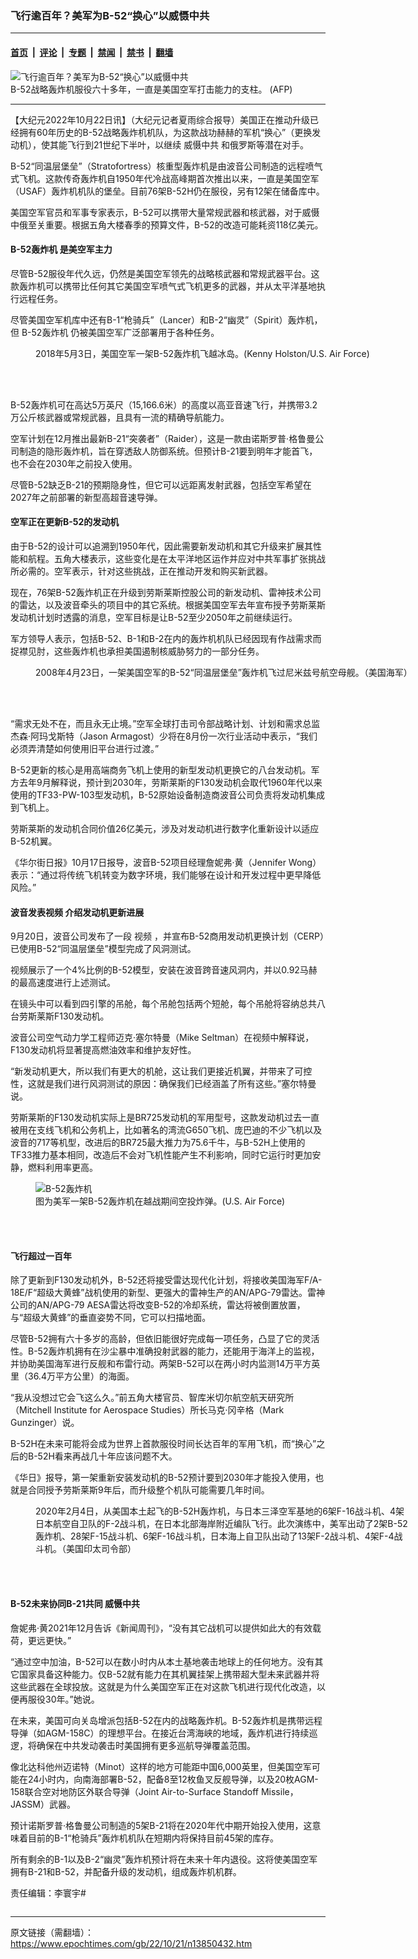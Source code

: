### 飞行逾百年？美军为B-52“换心”以威慑中共

---

#### [首页](../../../..?n13850432) &nbsp;|&nbsp; [评论](../../../../../epoch-comment?n13850432) &nbsp;|&nbsp; [专题](../../../../../epoch-special?n13850432) &nbsp;|&nbsp; [禁闻](../../../../../epoch-news?n13850432) &nbsp;|&nbsp; [禁书](../../../../../books?n13850432) &nbsp;|&nbsp; [翻墙](https://github.com/gfw-breaker/nogfw/blob/master/README.md?n13850432)


<div><img alt="飞行逾百年？美军为B-52“换心”以威慑中共" class="attachment-djy_600_400 size-djy_600_400 wp-post-image" src="https://i.epochtimes.com/assets/uploads/2018/07/f3b1cd9b20299c819a802bffb6687aaf-600x400.jpg"/>
<div class="caption">
 B-52战略轰炸机服役六十多年，一直是美国空军打击能力的支柱。 (AFP)
</div></div><hr/><div class="post_content" id="artbody" itemprop="articleBody">
 <!-- article content begin -->
 <p>
  【大纪元2022年10月22日讯】（大纪元记者夏雨综合报导）美国正在推动升级已经拥有60年历史的B-52战略轰炸机机队，为这款战功赫赫的军机“换心”（更换发动机），使其能飞行到21世纪下半叶，以继续
  <ok href="https://www.epochtimes.com/gb/tag/%E5%A8%81%E6%85%91%E4%B8%AD%E5%85%B1.html">
   威慑中共
  </ok>
  和俄罗斯等潜在对手。
 </p>
 <p>
  B-52“同温层堡垒”（Stratofortress）核重型轰炸机是由波音公司制造的远程喷气式飞机。这款传奇轰炸机自1950年代冷战高峰期首次推出以来，一直是美国空军（USAF）轰炸机机队的堡垒。目前76架B-52H仍在服役，另有12架在储备库中。
 </p>
 <p>
  美国空军官员和军事专家表示，B-52可以携带大量常规武器和核武器，对于威慑中俄至关重要。根据五角大楼春季的预算文件，B-52的改造可能耗资118亿美元。
 </p>
 <h4>
  <ok href="https://www.epochtimes.com/gb/tag/b-52%E8%BD%B0%E7%82%B8%E6%9C%BA.html">
   B-52轰炸机
  </ok>
  是美空军主力
 </h4>
 <p>
  尽管B-52服役年代久远，仍然是美国空军领先的战略核武器和常规武器平台。这款轰炸机可以携带比任何其它美国空军喷气式飞机更多的武器，并从太平洋基地执行远程任务。
 </p>
 <p>
  尽管美国空军机库中还有B-1“枪骑兵”（Lancer）和B-2“幽灵”（Spirit）轰炸机，但
  <ok href="https://www.epochtimes.com/gb/tag/b-52%E8%BD%B0%E7%82%B8%E6%9C%BA.html">
   B-52轰炸机
  </ok>
  仍被美国空军广泛部署用于各种任务。
 </p>
 <figure aria-describedby="caption-attachment-13052951" class="wp-caption aligncenter" id="attachment_13052951" style="width: 600px">
  <ok href="https://i.epochtimes.com/assets/uploads/2018/12/id13052951-180503-F-CJ989-901.jpeg" target="_blank">
   <img alt="" class="size-large wp-image-13052951" src="https://i.epochtimes.com/assets/uploads/2018/12/id13052951-180503-F-CJ989-901-600x400.jpeg"/>
  </ok>
  <br/><figcaption class="wp-caption-text" id="caption-attachment-13052951">
   2018年5月3日，美国空军一架B-52轰炸机飞越冰岛。(Kenny Holston/U.S. Air Force)
  </figcaption><br/>
 </figure><br/>
 <p>
  B-52轰炸机可在高达5万英尺（15,166.6米）的高度以高亚音速飞行，并携带3.2万公斤核武器或常规武器，且具有一流的精确导航能力。
 </p>
 <p>
  空军计划在12月推出最新B-21“突袭者”（Raider），这是一款由诺斯罗普‧格鲁曼公司制造的隐形轰炸机，旨在穿透敌人防御系统。但预计B-21要到明年才能首飞，也不会在2030年之前投入使用。
 </p>
 <p>
  尽管B-52缺乏B-21的预期隐身性，但它可以远距离发射武器，包括空军希望在2027年之前部署的新型高超音速导弹。
 </p>
 <h4>
  空军正在更新B-52的发动机
 </h4>
 <p>
  由于B-52的设计可以追溯到1950年代，因此需要新发动机和其它升级来扩展其性能和航程。五角大楼表示，这些变化是在太平洋地区运作并应对中共军事扩张挑战所必需的。空军表示，针对这些挑战，正在推动开发和购买新武器。
 </p>
 <p>
  现在，76架B-52轰炸机正在升级到劳斯莱斯控股公司的新发动机、雷神技术公司的雷达，以及波音牵头的项目中的其它系统。根据美国空军去年宣布授予劳斯莱斯发动机计划时透露的消息，空军目标是让B-52至少2050年之前继续运行。
 </p>
 <p>
  军方领导人表示，包括B-52、B-1和B-2在内的轰炸机机队已经因现有作战需求而捉襟见肘，这些轰炸机也承担美国遏制核威胁努力的一部分任务。
 </p>
 <figure aria-describedby="caption-attachment-13033743" class="wp-caption aligncenter" id="attachment_13033743" style="width: 600px">
  <ok href="https://i.epochtimes.com/assets/uploads/2021/06/id13033743-5164615370_5293765f88_k.jpg" target="_blank">
   <img alt="" class="size-large wp-image-13033743" src="https://i.epochtimes.com/assets/uploads/2021/06/id13033743-5164615370_5293765f88_k-600x358.jpg"/>
  </ok>
  <br/><figcaption class="wp-caption-text" id="caption-attachment-13033743">
   2008年4月23日，一架美国空军的B-52“同温层堡垒”轰炸机飞过尼米兹号航空母舰。（美国海军）
  </figcaption><br/>
 </figure><br/>
 <p>
  “需求无处不在，而且永无止境。”空军全球打击司令部战略计划、计划和需求总监杰森‧阿玛戈斯特（Jason Armagost）少将在8月份一次行业活动中表示，“我们必须弄清楚如何使用旧平台进行过渡。”
 </p>
 <p>
  B-52更新的核心是用高端商务飞机上使用的新型发动机更换它的八台发动机。军方去年9月解释说，预计到2030年，劳斯莱斯的F130发动机会取代1960年代以来使用的TF33-PW-103型发动机，B-52原始设备制造商波音公司负责将发动机集成到飞机上。
 </p>
 <p>
  劳斯莱斯的发动机合同价值26亿美元，涉及对发动机进行数字化重新设计以适应B-52机翼。
 </p>
 <p>
  《华尔街日报》10月17日报导，波音B-52项目经理詹妮弗‧黄（Jennifer Wong）表示：“通过将传统飞机转变为数字环境，我们能够在设计和开发过程中更早降低风险。”
 </p>
 <h4>
  波音发表视频 介绍发动机更新进展
 </h4>
 <p>
  9月20日，波音公司发布了一段
  <ok href="https://twitter.com/BoeingDefense/status/1572254332770197506?ref_src=twsrc%5Etfw%7Ctwcamp%5Etweetembed%7Ctwterm%5E1572254332770197506%7Ctwgr%5Ed3fb4a00ae7cb8ff291014e8a160fed1de3bc88d%7Ctwcon%5Es1_&amp;ref_url=https%3A%2F%2Feurasiantimes.com%2Fedited-hitting-a-century-us-upgrading-its-cold-war-era-b-52%2F">
   视频
  </ok>
  ，并宣布B-52商用发动机更换计划（CERP）已使用B-52“同温层堡垒”模型完成了风洞测试。
 </p>
 <p>
  视频展示了一个4%比例的B-52模型，安装在波音跨音速风洞内，并以0.92马赫的最高速度进行上述测试。
 </p>
 <p>
  在镜头中可以看到四引擎的吊舱，每个吊舱包括两个短舱，每个吊舱将容纳总共八台劳斯莱斯F130发动机。
 </p>
 <p>
  波音公司空气动力学工程师迈克‧塞尔特曼（Mike Seltman）在视频中解释说，F130发动机将显著提高燃油效率和维护友好性。
 </p>
 <p>
  “新发动机更大，所以我们有更大的机舱，这让我们更接近机翼，并带来了可控性，这就是我们进行风洞测试的原因：确保我们已经涵盖了所有这些。”塞尔特曼说。
 </p>
 <p>
  劳斯莱斯的F130发动机实际上是BR725发动机的军用型号，这款发动机过去一直被用在支线飞机和公务机上，比如著名的湾流G650飞机、庞巴迪的不少飞机以及波音的717等机型，改进后的BR725最大推力为75.6千牛，与B-52H上使用的TF33推力基本相同，改造后不会对飞机性能产生不利影响，同时它运行时更加安静，燃料利用率更高。
 </p>
 <figure aria-describedby="caption-attachment-13471636" class="wp-caption aligncenter" id="attachment_13471636" style="width: 600px">
  <ok href="https://i.epochtimes.com/assets/uploads/2021/12/id13471636-110310-F-XN622-001.jpg" target="_blank">
   <img alt="B-52轰炸机" class="size-large wp-image-13471636" src="https://i.epochtimes.com/assets/uploads/2021/12/id13471636-110310-F-XN622-001-600x407.jpg"/>
  </ok>
  <br/><figcaption class="wp-caption-text" id="caption-attachment-13471636">
   图为美军一架B-52轰炸机在越战期间空投炸弹。(U.S. Air Force)
  </figcaption><br/>
 </figure><br/>
 <h4>
  飞行超过一百年
 </h4>
 <p>
  除了更新到F130发动机外，B-52还将接受雷达现代化计划，将接收美国海军F/A-18E/F“超级大黄蜂”战机使用的新型、更强大的雷神生产的AN/APG-79雷达。雷神公司的AN/APG-79 AESA雷达将改变B-52的冷却系统，雷达将被倒置放置，与“超级大黄蜂”的垂直姿势不同，它可以扫描地面。
 </p>
 <p>
  尽管B-52拥有六十多岁的高龄，但依旧能很好完成每一项任务，凸显了它的灵活性。B-52轰炸机拥有在沙尘暴中准确投射武器的能力，还能用于海洋上的监视，并协助美国海军进行反舰和布雷行动。两架B-52可以在两小时内监测14万平方英里（36.4万平方公里）的海面。
 </p>
 <p>
  “我从没想过它会飞这么久。”前五角大楼官员、智库米切尔航空航天研究所（Mitchell Institute for Aerospace Studies）所长马克‧冈辛格（Mark Gunzinger）说。
 </p>
 <p>
  B-52H在未来可能将会成为世界上首款服役时间长达百年的军用飞机，而“换心”之后的B-52H看来再战几十年应该问题不大。
 </p>
 <p>
  《华日》报导，第一架重新安装发动机的B-52预计要到2030年才能投入使用，也就是合同授予劳斯莱斯9年后，而升级整个机队可能需要几年时间。
 </p>
 <figure aria-describedby="caption-attachment-12652665" class="wp-caption aligncenter" id="attachment_12652665" style="width: 600px">
  <ok href="https://i.epochtimes.com/assets/uploads/2020/12/200203-F-XX000-0003.jpg" target="_blank">
   <img alt="" class="size-large wp-image-12652665" src="https://i.epochtimes.com/assets/uploads/2020/12/200203-F-XX000-0003-600x444.jpg"/>
  </ok>
  <br/><figcaption class="wp-caption-text" id="caption-attachment-12652665">
   2020年2月4日，从美国本土起飞的B-52H轰炸机，与日本三泽空军基地的6架F-16战斗机、4架日本航空自卫队的F-2战斗机，在日本北部海岸附近编队飞行。此次演练中，美军出动了2架B-52轰炸机、28架F-15战斗机、6架F-16战斗机，日本海上自卫队出动了13架F-2战斗机、4架F-4战斗机。（美国印太司令部）
  </figcaption><br/>
 </figure><br/>
 <h4>
  B-52未来协同B-21共同
  <ok href="https://www.epochtimes.com/gb/tag/%E5%A8%81%E6%85%91%E4%B8%AD%E5%85%B1.html">
   威慑中共
  </ok>
 </h4>
 <p>
  詹妮弗‧黄2021年12月告诉《新闻周刊》，“没有其它战机可以提供如此大的有效载荷，更远更快。”
 </p>
 <p>
  “通过空中加油，B-52可以在数小时内从本土基地袭击地球上的任何地方。没有其它国家具备这种能力。仅B-52就有能力在其机翼挂架上携带超大型未来武器并将这些武器在全球投放。这就是为什么美国空军正在对这款飞机进行现代化改造，以便再服役30年。”她说。
 </p>
 <p>
  在未来，美国可向关岛增派包括B-52在内的战略轰炸机。B-52轰炸机是携带远程导弹（如AGM-158C）的理想平台。在接近台湾海峡的地域，轰炸机进行持续巡逻，将确保在中共发动袭击时美国拥有更多巡航导弹覆盖范围。
 </p>
 <p>
  像北达科他州迈诺特（Minot）这样的地方可能距中国6,000英里，但美国空军可能在24小时内，向南海部署B-52，配备8至12枚鱼叉反舰导弹，以及20枚AGM-158联合空对地防区外联合导弹（Joint Air-to-Surface Standoff Missile，JASSM）武器。
 </p>
 <p>
  预计诺斯罗普‧格鲁曼公司制造的5架B-21将在2020年代中期开始投入使用，这意味着目前的B-1“枪骑兵”轰炸机机队在短期内将保持目前45架的库存。
 </p>
 <p>
  所有剩余的B-1以及B-2“幽灵”轰炸机预计将在未来十年内退役。这将使美国空军拥有B-21和B-52，并配备升级的发动机，组成轰炸机机群。
 </p>
 <p>
  责任编辑：李寰宇#
 </p>
 <!-- article content end -->
 <div id="below_article_ad">
 </div>
</div>


<img src='http://gfw-breaker.win/epoch-news/pages/nf1412576/n13850432.md' width='0px' height='0px'/>

---

原文链接（需翻墙）：https://www.epochtimes.com/gb/22/10/21/n13850432.htm